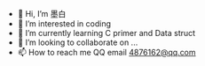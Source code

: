 - 👋 Hi, I’m 墨白
- 👀 I’m interested in coding
- 🌱 I’m currently learning C primer and Data struct
- 💞️ I’m looking to collaborate on ...
- 📫 How to reach me QQ email 4876162@qq.com

<!---
4876162/4876162 is a ✨ special ✨ repository because its `README.md` (this file) appears on your GitHub profile.
You can click the Preview link to take a look at your changes.
--->
